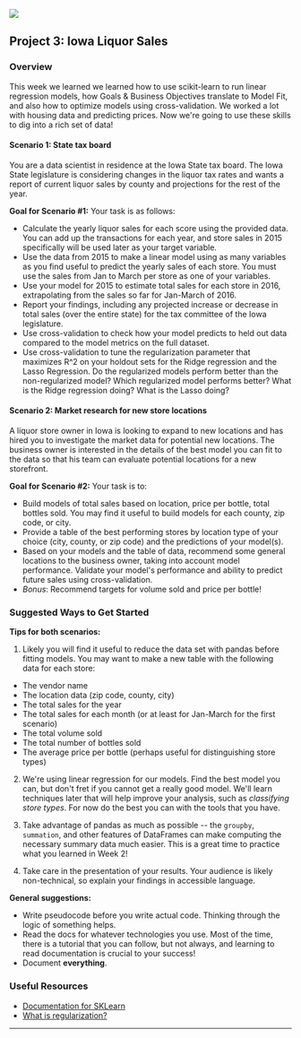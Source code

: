 ![](https://ga-dash.s3.amazonaws.com/production/assets/logo-9f88ae6c9c3871690e33280fcf557f33.png) 

Project 3: Iowa Liquor Sales
----

### Overview
This week we learned we learned how to use scikit-learn to run linear regression models, how Goals & Business Objectives translate to Model Fit, and also how to optimize models using cross-validation. We worked a lot with housing data and predicting prices. Now we're going to use these skills to dig into a rich set of data!

#### Scenario 1: State tax board

You are a data scientist in residence at the Iowa State tax board. The Iowa State legislature is considering changes in the liquor tax rates and wants a report of current liquor sales by county and projections for the rest of the year.

**Goal for Scenario #1:** Your task is as follows:

* Calculate the yearly liquor sales for each score using the provided data. You can add up the transactions for each year, and store sales in 2015 specifically will be used later as your target variable.
* Use the data from 2015 to make a linear model using as many variables as you find useful to predict the yearly sales of each store. You must use the sales from Jan to March per store as one of your variables.
* Use your model for 2015 to estimate total sales for each store in 2016, extrapolating from the sales so far for Jan-March of 2016.
* Report your findings, including any projected increase or decrease in total sales (over the entire state) for the tax committee of the Iowa legislature.
* Use cross-validation to check how your model predicts to held out data compared to the model metrics on the full dataset.
* Use cross-validation to tune the regularization parameter that maximizes R^2 on your holdout sets for the Ridge regression and the Lasso Regression. Do the regularized models perform better than the non-regularized model? Which regularized model performs better? What is the Ridge regression doing? What is the Lasso doing?


#### Scenario 2: Market research for new store locations

A liquor store owner in Iowa is looking to expand to new locations and has hired you to investigate the market data for potential new locations. The business owner is interested in the details of the best model you can fit to the data so that his team can evaluate potential locations for a new storefront.

**Goal for Scenario #2:** Your task is to:

* Build models of total sales based on location, price per bottle, total bottles sold. You may find it useful to build models for each county, zip code, or city.
* Provide a table of the best performing stores by location type of your choice (city, county, or zip code) and the predictions of your model(s).
* Based on your models and the table of data, recommend some general locations to the business owner, taking into account model performance. Validate your model's performance and ability to predict future sales using cross-validation.
* _Bonus_: Recommend targets for volume sold and price per bottle!




### Suggested Ways to Get Started

**Tips for both scenarios:**
1. Likely you will find it useful to reduce the data set with pandas before fitting models. You may want to make a new table with the following data for each store:
 * The vendor name
 * The location data (zip code, county, city)
 * The total sales for the year
 * The total sales for each month (or at least for Jan-March for the first scenario)
 * The total volume sold
 * The total number of bottles sold
 * The average price per bottle (perhaps useful for distinguishing store types)

2. We're using linear regression for our models. Find the best model you can, but don't fret if you cannot get a really good model. We'll learn techniques later that will help improve your analysis, such as _classifying store types_. For now do the best you can with the tools that you have.

3. Take advantage of pandas as much as possible -- the `groupby`, `summation`, and other features of DataFrames can make computing the necessary summary data much easier. This is a great time to practice what you learned in Week 2!

4. Take care in the presentation of your results. Your audience is likely non-technical, so explain your findings in accessible language.

**General suggestions:**
- Write pseudocode before you write actual code. Thinking through the logic of something helps.  
- Read the docs for whatever technologies you use. Most of the time, there is a tutorial that you can follow, but not always, and learning to read documentation is crucial to your success!
- Document **everything**.  

### Useful Resources
- [Documentation for SKLearn](http://scikit-learn.org/stable/user_guide.html)
- [What is regularization?](https://www.quora.com/What-is-regularization-in-machine-learning)

---



